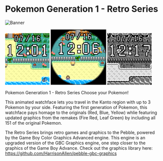 # Pokemon Generation 1 - Retro Series

![Banner](appstore/banner/Banner.png)

![Basalt](appstore/basalt_date.gif) ![Chalk](appstore/chalk_date.gif) ![Diorite](appstore/diorite_date.gif)

Pokemon Generation 1 - Retro Series
Choose your Pokemon!

This animated watchface lets you travel in the Kanto region with up to 3 Pokemon by your side. Featuring the first generation of Pokemon, this watchface pays homage to the originals (Red, Blue, Yellow) whlie featuring updated graphics from the remakes (Fire Red, Leaf Green) by including all 151 of the original Pokemon.

The Retro Series brings retro games and graphics to the Pebble, powered by the Game Boy Color Graphics Advanced engine. This engine is an upgraded version of the GBC Graphics engine, one step closer to the graphics of the Game Boy Advance. Check out the graphics library here: https://github.com/HarrisonAllen/pebble-gbc-graphics